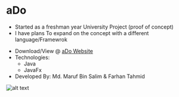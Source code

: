 # aDo 

- Started as a freshman year University Project (proof of concept)
- I have plans To expand on the concept with a different language/Framewrok

* Download/View @ [aDo Website](https://null)
* Technologies:
  - Java
  - JavaFx
* Developed By: Md. Maruf Bin Salim & Farhan Tahmid

![alt text](https://firebasestorage.googleapis.com/v0/b/portfolio-projects-16bb0.appspot.com/o/aDo.ico?alt=media&token=98b4bc70-0c8e-4b13-809a-48edf5831773)

